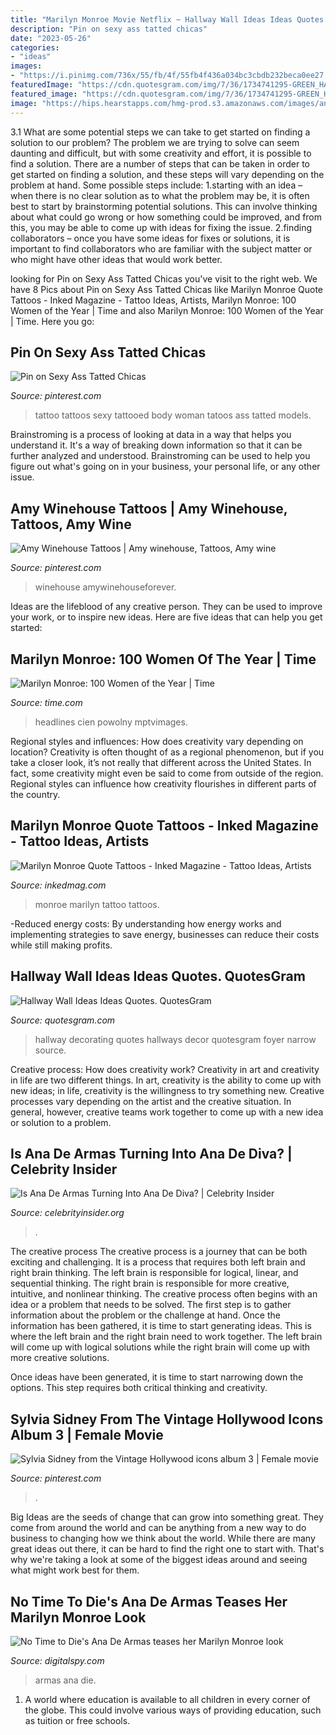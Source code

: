 ```yaml
---
title: "Marilyn Monroe Movie Netflix ~ Hallway Wall Ideas Ideas Quotes. Quotesgram"
description: "Pin on sexy ass tatted chicas"
date: "2023-05-26"
categories:
- "ideas"
images:
- "https://i.pinimg.com/736x/55/fb/4f/55fb4f436a034bc3cbdb232beca0ee27.jpg"
featuredImage: "https://cdn.quotesgram.com/img/7/36/1734741295-GREEN_HALLWAY_AFTER.jpg"
featured_image: "https://cdn.quotesgram.com/img/7/36/1734741295-GREEN_HALLWAY_AFTER.jpg"
image: "https://hips.hearstapps.com/hmg-prod.s3.amazonaws.com/images/ana-de-armas-afi-awards-1596612455.jpg?crop=1.00xw:0.357xh;0,0.0404xh&amp;resize=1200:*"
---
```



3.1 What are some potential steps we can take to get started on finding a solution to our problem?
The problem we are trying to solve can seem daunting and difficult, but with some creativity and effort, it is possible to find a solution. There are a number of steps that can be taken in order to get started on finding a solution, and these steps will vary depending on the problem at hand. Some possible steps include: 
1.starting with an idea – when there is no clear solution as to what the problem may be, it is often best to start by brainstorming potential solutions. This can involve thinking about what could go wrong or how something could be improved, and from this, you may be able to come up with ideas for fixing the issue. 
2.finding collaborators – once you have some ideas for fixes or solutions, it is important to find collaborators who are familiar with the subject matter or who might have other ideas that would work better.

	

		
looking for Pin on Sexy Ass Tatted Chicas you've visit to the right web. We have 8 Pics about Pin on Sexy Ass Tatted Chicas like Marilyn Monroe Quote Tattoos - Inked Magazine - Tattoo Ideas, Artists, Marilyn Monroe: 100 Women of the Year | Time and also Marilyn Monroe: 100 Women of the Year | Time. Here you go:
		
    
## Pin On Sexy Ass Tatted Chicas

<img loading=lazy src="https://i.pinimg.com/736x/55/fb/4f/55fb4f436a034bc3cbdb232beca0ee27.jpg" onerror="this.onerror=null;this.src='https://tse2.mm.bing.net/th?id=OIP.j092ckBB-YnAVKmi4AvhIwHaI3&amp;pid=15.1';" alt="Pin on Sexy Ass Tatted Chicas">

_Source: pinterest.com_

>tattoo tattoos sexy tattooed body woman tatoos ass tatted models. 

	

Brainstroming is a process of looking at data in a way that helps you understand it. It's a way of breaking down information so that it can be further analyzed and understood. Brainstroming can be used to help you figure out what's going on in your business, your personal life, or any other issue.

    
## Amy Winehouse Tattoos | Amy Winehouse, Tattoos, Amy Wine

<img loading=lazy src="https://i.pinimg.com/736x/e9/3b/87/e93b8706b851354e5f8d251e1c5447f9--wine-house-fashion-tattoos.jpg" onerror="this.onerror=null;this.src='https://tse4.mm.bing.net/th?id=OIP.Iu4PcRIZv7XVioUZU9ILeAAAAA&amp;pid=15.1';" alt="Amy Winehouse Tattoos | Amy winehouse, Tattoos, Amy wine">

_Source: pinterest.com_

>winehouse amywinehouseforever. 

	

Ideas are the lifeblood of any creative person. They can be used to improve your work, or to inspire new ideas. Here are five ideas that can help you get started: 

    
## Marilyn Monroe: 100 Women Of The Year | Time

<img loading=lazy src="https://api.time.com/wp-content/uploads/2020/03/1954_Marilyn-Monroe.jpg" onerror="this.onerror=null;this.src='https://tse2.mm.bing.net/th?id=OIP.UrSIAmR_NCRgUmKtClc1EQHaJ4&amp;pid=15.1';" alt="Marilyn Monroe: 100 Women of the Year | Time">

_Source: time.com_

>headlines cien powolny mptvimages. 

	

Regional styles and influences: How does creativity vary depending on location?
Creativity is often thought of as a regional phenomenon, but if you take a closer look, it’s not really that different across the United States. In fact, some creativity might even be said to come from outside of the region. Regional styles can influence how creativity flourishes in different parts of the country.

    
## Marilyn Monroe Quote Tattoos - Inked Magazine - Tattoo Ideas, Artists

<img loading=lazy src="https://www.inkedmag.com/.image/t_share/MTU5MDMyMzg5NTY5NDIyOTk3/marilyn-monroe-two-face-feature.jpg" onerror="this.onerror=null;this.src='https://tse1.mm.bing.net/th?id=OIP.4jby-lniYhtv3RbLIOS-LAHaHa&amp;pid=15.1';" alt="Marilyn Monroe Quote Tattoos - Inked Magazine - Tattoo Ideas, Artists">

_Source: inkedmag.com_

>monroe marilyn tattoo tattoos. 

	

-Reduced energy costs: By understanding how energy works and implementing strategies to save energy, businesses can reduce their costs while still making profits.

    
## Hallway Wall Ideas Ideas Quotes. QuotesGram

<img loading=lazy src="https://cdn.quotesgram.com/img/7/36/1734741295-GREEN_HALLWAY_AFTER.jpg" onerror="this.onerror=null;this.src='https://tse3.mm.bing.net/th?id=OIP.5BkhckU3YTlc6NqeVVauKQHaJ4&amp;pid=15.1';" alt="Hallway Wall Ideas Ideas Quotes. QuotesGram">

_Source: quotesgram.com_

>hallway decorating quotes hallways decor quotesgram foyer narrow source. 

	

Creative process: How does creativity work?
Creativity in art and creativity in life are two different things. In art, creativity is the ability to come up with new ideas; in life, creativity is the willingness to try something new. Creative processes vary depending on the artist and the creative situation. In general, however, creative teams work together to come up with a new idea or solution to a problem.

    
## Is Ana De Armas Turning Into Ana De Diva? | Celebrity Insider

<img loading=lazy src="https://uploads.celebrityinsider.org/uploads/2021/04/ana-de-armas-diva.jpg?format=webp%2Cjpg&amp;w=2560&amp;h=1522" onerror="this.onerror=null;this.src='https://tse1.mm.bing.net/th?id=OIP.eyjFEyNG-d2bERfyHV73jwHaDt&amp;pid=15.1';" alt="Is Ana De Armas Turning Into Ana De Diva? | Celebrity Insider">

_Source: celebrityinsider.org_

>. 

	

The creative process
The creative process is a journey that can be both exciting and challenging. It is a process that requires both left brain and right brain thinking. The left brain is responsible for logical, linear, and sequential thinking. The right brain is responsible for more creative, intuitive, and nonlinear thinking.
The creative process often begins with an idea or a problem that needs to be solved. The first step is to gather information about the problem or the challenge at hand. Once the information has been gathered, it is time to start generating ideas. This is where the left brain and the right brain need to work together. The left brain will come up with logical solutions while the right brain will come up with more creative solutions.

Once ideas have been generated, it is time to start narrowing down the options. This step requires both critical thinking and creativity.

    
## Sylvia Sidney From The Vintage Hollywood Icons Album 3 | Female Movie

<img loading=lazy src="https://i.pinimg.com/736x/e2/7c/7c/e27c7c31f5daa2faa23c61f27c835a2e.jpg" onerror="this.onerror=null;this.src='https://tse4.mm.bing.net/th?id=OIP.v4X9CdIqJg7Y60EuM_3cLQHaJ4&amp;pid=15.1';" alt="Sylvia Sidney from the Vintage Hollywood icons album 3 | Female movie">

_Source: pinterest.com_

>. 

	

Big Ideas are the seeds of change that can grow into something great. They come from around the world and can be anything from a new way to do business to changing how we think about the world. While there are many great ideas out there, it can be hard to find the right one to start with. That's why we're taking a look at some of the biggest ideas around and seeing what might work best for them.

    
## No Time To Die&#039;s Ana De Armas Teases Her Marilyn Monroe Look

<img loading=lazy src="https://hips.hearstapps.com/hmg-prod.s3.amazonaws.com/images/ana-de-armas-afi-awards-1596612455.jpg?crop=1.00xw:0.357xh;0,0.0404xh&amp;resize=1200:*" onerror="this.onerror=null;this.src='https://tse1.mm.bing.net/th?id=OIP.47ajx4MCuAMPL5PhHh6F9gHaDu&amp;pid=15.1';" alt="No Time to Die&#039;s Ana De Armas teases her Marilyn Monroe look">

_Source: digitalspy.com_

>armas ana die. 

	

1. A world where education is available to all children in every corner of the globe. This could involve various ways of providing education, such as tuition or free schools. 


